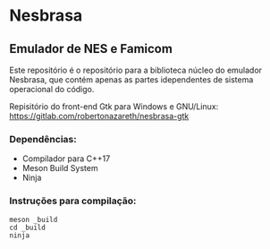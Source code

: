 # Nesbrasa 
## Emulador de NES e Famicom

Este repositório é o repositório para a biblioteca núcleo do emulador Nesbrasa, que contém apenas as partes idependentes de sistema operacional do código.

Repisitório do front-end Gtk para Windows e GNU/Linux: https://gitlab.com/robertonazareth/nesbrasa-gtk

### Dependências:
* Compilador para C++17
* Meson Build System
* Ninja

### Instruções para compilação:

```
meson _build
cd _build
ninja
```